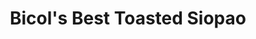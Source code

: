 ---
title: "Bicol's Best Toasted Siopao"
url: /cainta-rizal/bicols-best-toasted-siopao/
shop: bakery
---